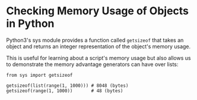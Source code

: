# Checking Memory Usage of Objects in Python

Python3's sys module provides a function called `getsizeof` that takes an object and returns an integer representation of the object's memory usage.

This is useful for learning about a script's memory usage but also allows us to demonstrate the memory advantage generators can have over lists:

```
from sys import getsizeof

getsizeof(list(range(1, 1000))) # 8048 (bytes)
getsizeof(range(1, 1000))       # 48 (bytes)
```
